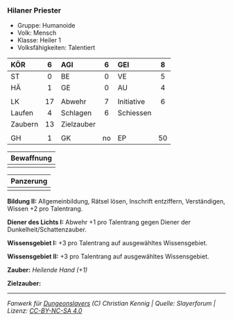 ### Hilaner Priester

- Gruppe: Humanoide
- Volk: Mensch
- Klasse: Heiler 1
- Volksfähigkeiten: Talentiert

| KÖR     |  6  | AGI        |  6  | GEI        |  8  |
| :------ | :-: | :--------- | :-: | :--------- | :-: |
| ST      |  0  | BE         |  0  | VE         |  5  |
| HÄ      |  1  | GE         |  0  | AU         |  4  |
|         |     |            |     |            |     |
| LK      | 17  | Abwehr     |  7  | Initiative |  6  |
| Laufen  |  4  | Schlagen   |  6  | Schiessen  |     |
| Zaubern | 13  | Zielzauber |     |            |     |
|         |     |            |     |            |     |
| GH      |  1  | GK         | no  | EP         | 50  |

| Bewaffnung |
| :--------: |
|            |

| Panzerung |
| :-------: |
|           |

**Bildung II:** Allgemeinbildung, Rätsel lösen, Inschrift entziffern, Verständigen, Wissen +2 pro Talentrang.

**Diener des Lichts I:** Abwehr +1 pro Talentrang gegen Diener der Dunkelheit/Schattenzauber.

**Wissensgebiet I:** +3 pro Talentrang auf ausgewähltes Wissensgebiet.

**Wissensgebiet II:** +3 pro Talentrang auf ausgewähltes Wissensgebiet.

**Zauber:** _Heilende Hand (+1)_

**Zielzauber:**

---

_Fanwerk für [Dungeonslayers](https://www.dungeonslayers.net/) (C) Christian Kennig | Quelle: Slayerforum | Lizenz: [CC-BY-NC-SA 4.0](https://creativecommons.org/licenses/by-nc-sa/4.0/deed.de)_

